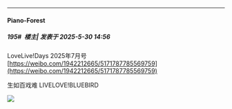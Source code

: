 ﻿
*****

####  Piano-Forest  
##### 195#         楼主| 发表于 2025-5-30 14:56

LoveLive!Days 2025年7月号
[https://weibo.com/1942212665/5171787785569759](https://weibo.com/1942212665/5171787785569759)

生如百戏难 LIVELOVE!BLUEBIRD ​​​

<img src="https://p.sda1.dev/24/c23b02134b5e79df69f1600c2dc8bc4f/20250530_145051.jpg" referrerpolicy="no-referrer">

